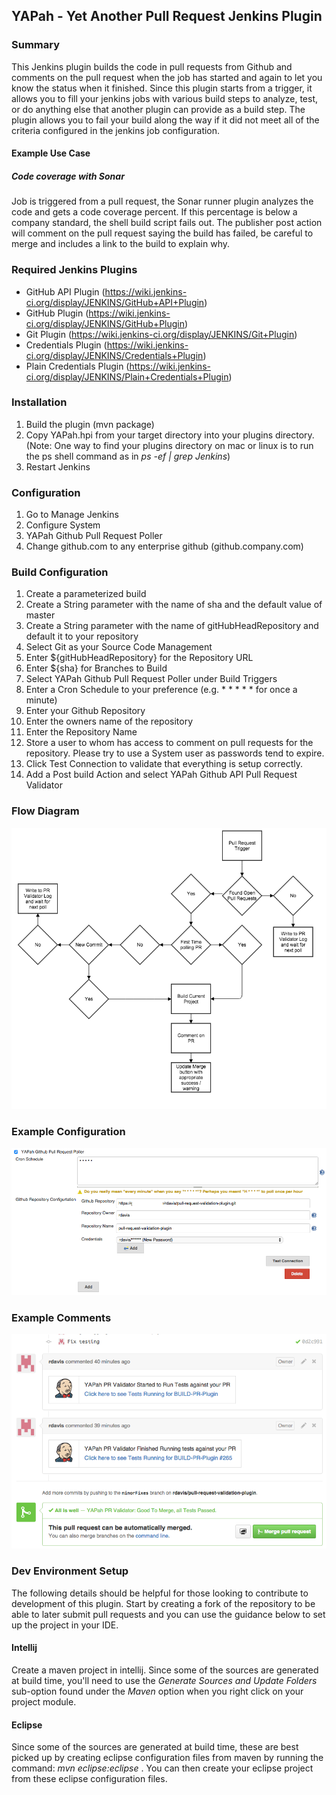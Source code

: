 ## YAPah - Yet Another Pull Request Jenkins Plugin
### Summary
This Jenkins plugin builds the code in pull requests from Github and comments on the pull request when the job has started and again to let you know the status when it finished. Since this plugin starts from a trigger, it allows you to fill your jenkins jobs with various build steps to analyze, test, or do anything else that another plugin can provide as a build step.  The plugin allows you to fail your build along the way if it did not meet all of the criteria configured in the jenkins job configuration.

#### Example Use Case
##### Code coverage with Sonar
Job is triggered from a pull request, the Sonar runner plugin analyzes the code and gets a code coverage percent.  If this percentage is below a company standard, the shell build script fails out.  The publisher post action will comment on the pull request saying the build has failed, be careful to merge and includes a link to the build to explain why.


### Required Jenkins Plugins

* GitHub API Plugin (https://wiki.jenkins-ci.org/display/JENKINS/GitHub+API+Plugin)
* GitHub Plugin (https://wiki.jenkins-ci.org/display/JENKINS/GitHub+Plugin)
* Git Plugin (https://wiki.jenkins-ci.org/display/JENKINS/Git+Plugin)
* Credentials Plugin (https://wiki.jenkins-ci.org/display/JENKINS/Credentials+Plugin)
* Plain Credentials Plugin (https://wiki.jenkins-ci.org/display/JENKINS/Plain+Credentials+Plugin)

### Installation

1. Build the plugin (mvn package)
2. Copy YAPah.hpi from your target directory into your plugins directory. (Note: One way to find your plugins directory on mac or linux
is to run the ps shell command as in _ps -ef | grep Jenkins_)
3. Restart Jenkins

### Configuration

1. Go to Manage Jenkins
2. Configure System
3. YAPah Github Pull Request Poller
4. Change github.com to any enterprise github (github.company.com)

### Build Configuration

1. Create a parameterized build
2. Create a String parameter with the name of sha and the default value of master
3. Create a String parameter with the name of gitHubHeadRepository and default it to your repository
4. Select Git as your Source Code Management
5. Enter ${gitHubHeadRepository} for the Repository URL
6. Enter ${sha} for Branches to Build
7. Select YAPah Github Pull Request Poller under Build Triggers
8. Enter a Cron Schedule to your preference (e.g. * * * * * for once a minute)
9. Enter your Github Repository
10. Enter the owners name of the repository
11. Enter the Repository Name
12. Store a user to whom has access to comment on pull requests for the repository.  Please try to use a System user as passwords tend to expire.
13. Click Test Connection to validate that everything is setup correctly.
14. Add a Post build Action and select YAPah Github API Pull Request Validator

### Flow Diagram
![alt tag](flow-diagram.png)

### Example Configuration
![alt tag](config-example.png)

### Example Comments
![alt tag](example-comments.png)

### Dev Environment Setup
The following details should be helpful for those looking to contribute to development of this plugin.  Start by creating a fork of the
repository to be able to later submit pull requests and
you can use the guidance below to set up the project in your IDE.

#### Intellij
Create a maven project in intellij. Since some of the sources are generated at build time, you'll need to use the _Generate Sources and
Update Folders_ sub-option found under the _Maven_ option
when
 you right click on your project module.

#### Eclipse
Since some of the sources are generated at build time, these are best picked up by creating eclipse configuration files
from maven by running the command: _mvn eclipse:eclipse_ .  You can then create your eclipse project from these eclipse configuration files.

